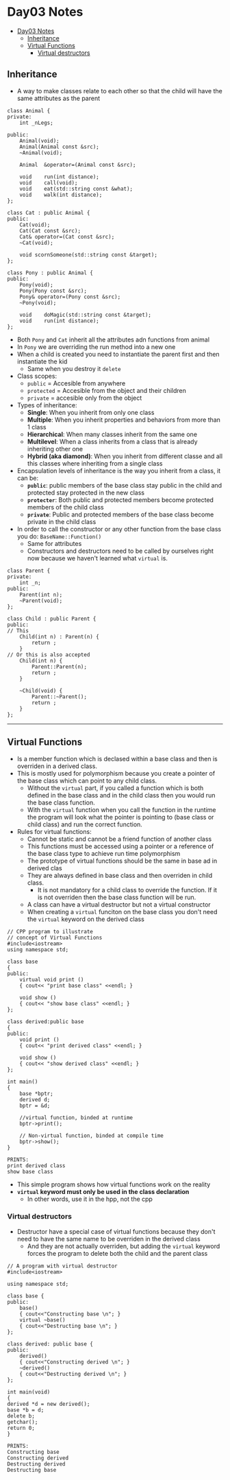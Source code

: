 # Day03 Notes

- [Day03 Notes](#day03-notes)
	- [Inheritance](#inheritance)
	- [Virtual Functions](#virtual-functions)
		- [Virtual destructors](#virtual-destructors)

## Inheritance

- A way to make classes relate to each other so that the child will have the same attributes as the parent
  
```
class Animal {
private:
	int _nLegs;

public:
	Animal(void);
	Animal(Animal const &src);
	~Animal(void);

	Animal	&operator=(Animal const &src);

	void	run(int distance);
	void	call(void);
	void	eat(std::string const &what);
	void	walk(int distance);
};

class Cat : public Animal {
public:
	Cat(void);
	Cat(Cat const &src);
	Cat& operator=(Cat const &src);
	~Cat(void);

	void scornSomeone(std::string const &target);
};

class Pony : public Animal {
public:
	Pony(void);
	Pony(Pony const &src);
	Pony& operator=(Pony const &src);
	~Pony(void);

	void	doMagic(std::string const &target);
	void	run(int distance);
};
```

- Both `Pony` and `Cat` inherit all the attributes adn functions from animal
- In `Pony` we are overriding the run method into a new one
- When a child is created you need to instantiate the parent first and then instantiate the kid
  - Same when you destroy it `delete`
- Class scopes:
  - `public` = Accesible from anywhere
  - `protected` = Accesible from the object and their children
  - `private` = accesible only from the object
- Types of inheritance:
  - **Single**: When you inherit from only one class
  - **Multiple**: When you inherit properties and behaviors from more than 1 class
  - **Hierarchical**: When many classes inherit from the same one
  - **Multilevel**: When a class inherits from a class that is already inheriting other one
  - **Hybrid (aka diamond)**: When you inherit from different classe and all this classes where inheriting from a single class
- Encapsulation levels of inheritance is the way you inherit from a class, it can be:
  - **`public`**: public members of the base class stay public in the child and protected stay protected in the new class
  - **`protecter`**: Both public and protected members become protected members of the child class
  - **`private`**: Public and protected members of the base class become private in the child class
- In order to call the constructor or  any other function from the base class you do: `BaseName::Function()`
  - Same for attributes
  - Constructors and destructors need to be called by ourselves right now because we haven't learned what `virtual` is.
```
class Parent {
private:
	int _n;
public:
	Parent(int n);
	~Parent(void);
};

class Child : public Parent {
public:
// This
	Child(int n) : Parent(n) {
		return ;
	}
// Or this is also accepted
	Child(int n) {
		Parent::Parent(n);
		return ;
	}

	~Child(void) {
		Parent::~Parent();
		return ;
	}
};
```

---

## Virtual Functions

- Is a member function which is declased within a base class and then is overriden in a derived class.
- This is mostly used for polymorphism because you create a pointer of the base class which can point to any child class.
  - Without the `virtual` part, if you called a function which is both defined in the base class and in the child class then you would run the base class function.
  - With the `virtual` function when you call the function in the runtime the program will look what the pointer is pointing to (base class or child class) and run the correct function.
- Rules for virtual functions:
  - Cannot be static and cannot be a friend function of another class
  - This functions must be accessed using a pointer or a reference of the base class type to achieve run time polymorphism
  - The prototype of virtual functions should be the same in base ad in derived clas
  - They are always defined in base class and then overriden in child class.
    - It is not mandatory for a child class to override the function. If it is not overriden then the base class function will be run.
  - A class can have a virtual destructor but not a virtual constructor
  - When creating a `virtual` funciton on the base class you don't need the `virtual` keyword on the derived class
```
// CPP program to illustrate 
// concept of Virtual Functions 
#include<iostream> 
using namespace std; 

class base 
{ 
public: 
	virtual void print () 
	{ cout<< "print base class" <<endl; } 

	void show () 
	{ cout<< "show base class" <<endl; } 
}; 

class derived:public base 
{ 
public: 
	void print () 
	{ cout<< "print derived class" <<endl; } 

	void show () 
	{ cout<< "show derived class" <<endl; } 
}; 

int main() 
{ 
	base *bptr; 
	derived d; 
	bptr = &d; 
	
	//virtual function, binded at runtime 
	bptr->print(); 
	
	// Non-virtual function, binded at compile time 
	bptr->show(); 
}

PRINTS:
print derived class
show base class
```

- This simple program shows how virtual functions work on the reality
- **`virtual` keyword must only be used in the class declaration**
  - In other words, use it in the hpp, not the cpp

### Virtual destructors

- Destructor have a special case of virtual functions because they don't need to have the same name to be overriden in the derived class
  - And they are not actually overriden, but adding the `virtual` keyword forces the program to delete both the child and the parent class

```
// A program with virtual destructor 
#include<iostream> 

using namespace std; 

class base { 
public: 
	base()	 
	{ cout<<"Constructing base \n"; } 
	virtual ~base() 
	{ cout<<"Destructing base \n"; }	 
}; 

class derived: public base { 
public: 
	derived()	 
	{ cout<<"Constructing derived \n"; } 
	~derived() 
	{ cout<<"Destructing derived \n"; } 
}; 

int main(void) 
{ 
derived *d = new derived(); 
base *b = d; 
delete b; 
getchar(); 
return 0; 
} 

PRINTS:
Constructing base
Constructing derived
Destructing derived
Destructing base
```